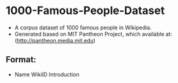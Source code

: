 # 1000-Famous-People-Dataset
- A corpus dataset of 1000 famous people in Wikipedia.
- Generated based on MIT Pantheon Project, which available at: (http://pantheon.media.mit.edu)
## Format:
- Name WikiID Introduction 
